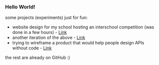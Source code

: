 ### Hello World!

some projects (experiments) just for fun:

- website design for my school hosting an interschool competition (was done in a few hours) - [Link](https://www.figma.com/design/IrBrArJ0Bl5NcN7yyQfxeH/eniac-secondary-design?node-id=0-1&t=Ozpa2bLvd307eqPa-1)
- another iteration of the above - [Link](<https://www.figma.com/design/cj8X3lczOZa2cYBdS5IByA/eniac-secondary-design-(Copy)?node-id=0-1&t=p40PtE0sTLHAvfmx-1>)
- trying to wireframe a product that would help people design APIs without code - [Link](https://www.figma.com/design/h6Spou7ygkMFhktu0mgbqy/apist?node-id=0-1&t=Q4ookbpDhX2OxZPm-1)

the rest are already on GitHub :)
